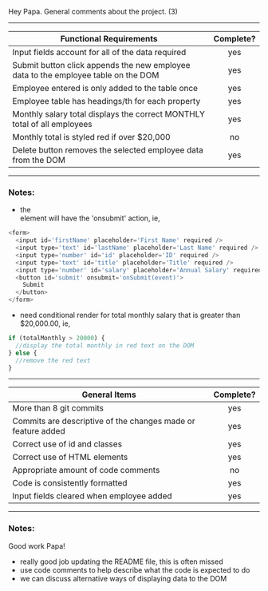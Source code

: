 Hey Papa. General comments about the project. (3)

---

| Functional Requirements                                                            | Complete? |
| ---------------------------------------------------------------------------------- | :-------: |
| Input fields account for all of the data required                                  |    yes    |
| Submit button click appends the new employee data to the employee table on the DOM |    yes    |
| Employee entered is only added to the table once                                   |    yes    |
| Employee table has headings/th for each property                                   |    yes    |
| Monthly salary total displays the correct MONTHLY total of all employees           |    yes    |
| Monthly total is styled red if over $20,000                                        |    no     |
| Delete button removes the selected employee data from the DOM                      |    yes    |

---

### Notes:

- the <form> element will have the 'onsubmit' action, ie, <form onsubmit="onSubmit(event)">

```js
<form>
  <input id='firstName' placeholder='First Name' required />
  <input type='text' id='lastName' placeholder='Last Name' required />
  <input type='number' id='id' placeholder='ID' required />
  <input type='text' id='title' placeholder='Title' required />
  <input type='number' id='salary' placeholder='Annual Salary' required />
  <button id='submit' onsubmit='onSubmit(event)'>
    Submit
  </button>
</form>
```

- need conditional render for total monthly salary that is greater than $20,000.00, ie,

```js
if (totalMonthly > 20000) {
  //display the total monthly in red text on the DOM
} else {
  //remove the red text
}
```

---

| General Items                                                | Complete? |
| ------------------------------------------------------------ | :-------: |
| More than 8 git commits                                      |    yes    |
| Commits are descriptive of the changes made or feature added |    yes    |
| Correct use of id and classes                                |    yes    |
| Correct use of HTML elements                                 |    yes    |
| Appropriate amount of code comments                          |    no     |
| Code is consistently formatted                               |    yes    |
| Input fields cleared when employee added                     |    yes    |

---

### Notes:

Good work Papa!

- really good job updating the README file, this is often missed
- use code comments to help describe what the code is expected to do
- we can discuss alternative ways of displaying data to the DOM
